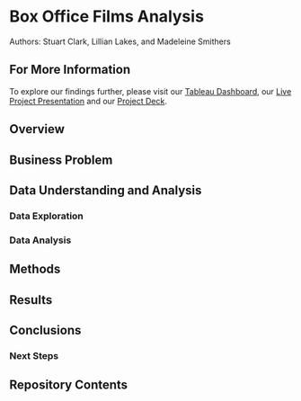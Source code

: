 # Box Office Films Analysis
Authors: Stuart Clark, Lillian Lakes, and Madeleine Smithers


## For More Information
To explore our findings further, please visit our [Tableau Dashboard](#), our [Live Project Presentation](#) and our [Project Deck](#). 

## Overview


## Business Problem


## Data Understanding and Analysis

### Data Exploration

### Data Analysis


## Methods


## Results


## Conclusions


### Next Steps


## Repository Contents
